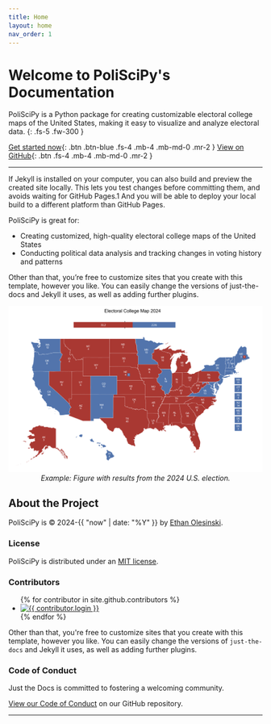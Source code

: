```yaml
---
title: Home
layout: home
nav_order: 1
---
```


# **Welcome to PoliSciPy's Documentation**

PoliSciPy is a Python package for creating customizable electoral college maps of the United States, making it easy to visualize and analyze electoral data.
{: .fs-5 .fw-300 }

[Get started now](https://eolesinski.github.io/poliscipy/quickstart.html){: .btn .btn-blue .fs-4 .mb-4 .mb-md-0 .mr-2 }
[View on GitHub](https://github.com/eolesinski/poliscipy){: .btn .fs-4 .mb-4 .mb-md-0 .mr-2 }

---

If Jekyll is installed on your computer, you can also build and preview the created site locally. This lets you test changes before committing them, and avoids waiting for GitHub Pages.1 And you will be able to deploy your local build to a different platform than GitHub Pages.

PoliSciPy is great for:

- Creating customized, high-quality electoral college maps of the United States
- Conducting political data analysis and tracking changes in voting history and patterns

Other than that, you’re free to customize sites that you create with this template, however you like. You can easily change the versions of just-the-docs and Jekyll it uses, as well as adding further plugins.

<div align="center">
    <img src="assets/election_2024.png" alt="Electoral College Map" width="974">
    <div style="text-align: center;"><em>Example: Figure with results from the 2024 U.S. election.</em></div>
</div>

## About the Project

PoliSciPy is &copy; 2024-{{ "now" | date: "%Y" }} by [Ethan Olesinski](https://eolesinski.github.io).

### License

PoliSciPy is distributed under an [MIT license](https://github.com/just-the-docs/just-the-docs/tree/main/LICENSE.txt).

### Contributors

<ul class="list-style-none">
{% for contributor in site.github.contributors %}
  <li class="d-inline-block mr-1">
     <a href="{{ contributor.html_url }}"><img src="{{ contributor.avatar_url }}" width="32" height="32" alt="{{ contributor.login }}"></a>
  </li>
{% endfor %}
</ul>

Other than that, you're free to customize sites that you create with this template, however you like. You can easily change the versions of `just-the-docs` and Jekyll it uses, as well as adding further plugins.

### Code of Conduct

Just the Docs is committed to fostering a welcoming community.

[View our Code of Conduct](https://github.com/just-the-docs/just-the-docs/tree/main/CODE_OF_CONDUCT.md) on our GitHub repository.

----

[^1]: [It can take up to 10 minutes for changes to your site to publish after you push the changes to GitHub](https://docs.github.com/en/pages/setting-up-a-github-pages-site-with-jekyll/creating-a-github-pages-site-with-jekyll#creating-your-site).

[Just the Docs]: https://just-the-docs.github.io/just-the-docs/
[GitHub Pages]: https://docs.github.com/en/pages
[README]: https://github.com/just-the-docs/just-the-docs-template/blob/main/README.md
[Jekyll]: https://jekyllrb.com
[GitHub Pages / Actions workflow]: https://github.blog/changelog/2022-07-27-github-pages-custom-github-actions-workflows-beta/
[use this template]: https://github.com/just-the-docs/just-the-docs-template/generate

